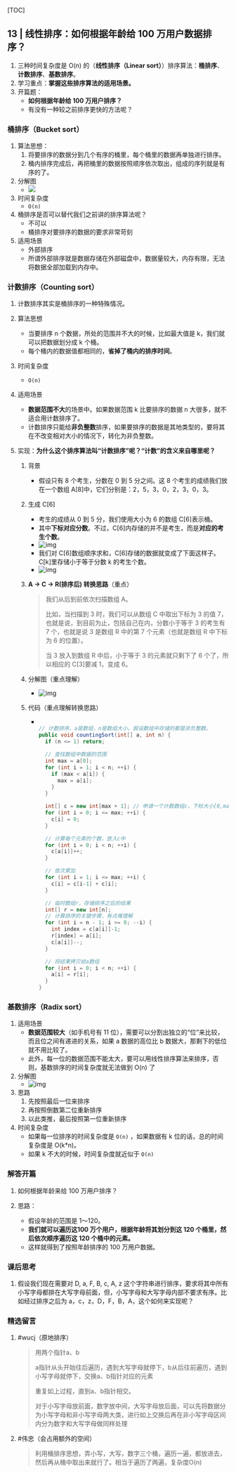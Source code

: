 [TOC]


## 13 | 线性排序：如何根据年龄给 100 万用户数据排序？

1.  三种时间复杂度是 O(n) 的（**线性排序（Linear sort）**）排序算法：**桶排序**、**计数排序**、**基数排序**。
2.  学习重点：**掌握这些排序算法的适用场景。**
3.  开篇题：
    -   **如何根据年龄给 100 万用户排序？**
    -   有没有一种较之前排序更快的方法呢？

### 桶排序（Bucket sort）

1.  算法思想：
    1.  将要排序的数据分到几个有序的桶里，每个桶里的数据再单独进行排序。
    2.  桶内排序完成后，再把桶里的数据按照顺序依次取出，组成的序列就是有序的了。
2.  分解图
    -   ![](imgs/006tNc79ly1g52ry4emx7j30vq0jl76p-20210112190408476.jpg)
3.  时间复杂度
    -   `O(n)`
4.  桶排序是否可以替代我们之前讲的排序算法呢？
    -   不可以
    -   桶排序对要排序的数据的要求非常苛刻
5.  适用场景
    -   外部排序
    -   所谓外部排序就是数据存储在外部磁盘中，数据量较大，内存有限，无法将数据全部加载到内存中。

### 计数排序（Counting sort）

1.  计数排序其实是桶排序的一种特殊情况。
2.  算法思想
    -   当要排序 n 个数据，所处的范围并不大的时候，比如最大值是 k，我们就可以把数据划分成 k 个桶。
    -   每个桶内的数据值都相同的，**省掉了桶内的排序时间**。
3.  时间复杂度
    
    -   `O(n)`
4.  适用场景
    -   **数据范围不大**的场景中。如果数据范围 k 比要排序的数据 n 大很多，就不适合用计数排序了。
    -   计数排序只能给**非负整数**排序，如果要排序的数据是其地类型的，要将其在不改变相对大小的情况下，转化为非负整数。
5.  实现：**为什么这个排序算法叫“计数排序”呢？“计数”的含义来自哪里呢？**
    1.  背景
        
        -   假设只有 8 个考生，分数在 0 到 5 分之间。这 8 个考生的成绩我们放在一个数组 A[8]中，它们分别是：2，5，3，0，2，3，0，3。
        
    2.  生成 C[6]
        -   考生的成绩从 0 到 5 分，我们使用大小为 6 的数组 C[6]表示桶。
        -   其中**下标对应分数**。不过，C[6]内存储的并不是考生，而是**对应的考生个数**。
        -   ![img](imgs/adc75672ef33fa54b023a040834fcbc9.jpg)
        -   我们对 C[6]数组顺序求和，C[6]存储的数据就变成了下面这样子。C[k]里存储小于等于分数 k 的考生个数。
        -   ![img](imgs/dd6c62b12b0dc1b3a294af0fa1ce371f-0466636.jpg)
        
    3.  **A -> C -> R(排序后) 转换思路**（重点）

        >   我们从后到前依次扫描数组 A。
        >
        >   比如，当扫描到 3 时，我们可以从数组 C 中取出下标为 3 的值 7，也就是说，到目前为止，包括自己在内，分数小于等于 3 的考生有 7 个，也就是说 3 是数组 R 中的第 7 个元素（也就是数组 R 中下标为 6 的位置）。
        >
        >   当 3 放入到数组 R 中后，小于等于 3 的元素就只剩下了 6 个了，所以相应的 C[3]要减 1，变成 6。

    4.  分解图（重点理解）

        -   ![img](imgs/1d730cb17249f8e92ef5cab53ae65784-0467973.jpg)

    5.  代码（重点理解转换思路）

        -   ```java
            
            // 计数排序，a是数组，n是数组大小。假设数组中存储的都是非负整数。
            public void countingSort(int[] a, int n) {
              if (n <= 1) return;
            
              // 查找数组中数据的范围
              int max = a[0];
              for (int i = 1; i < n; ++i) {
                if (max < a[i]) {
                  max = a[i];
                }
              }
            
              int[] c = new int[max + 1]; // 申请一个计数数组c，下标大小[0,max]
              for (int i = 0; i <= max; ++i) {
                c[i] = 0;
              }
            
              // 计算每个元素的个数，放入c中
              for (int i = 0; i < n; ++i) {
                c[a[i]]++;
              }
            
              // 依次累加
              for (int i = 1; i <= max; ++i) {
                c[i] = c[i-1] + c[i];
              }
            
              // 临时数组r，存储排序之后的结果
              int[] r = new int[n];
              // 计算排序的关键步骤，有点难理解
              for (int i = n - 1; i >= 0; --i) {
                int index = c[a[i]]-1;
                r[index] = a[i];
                c[a[i]]--;
              }
            
              // 将结果拷贝给a数组
              for (int i = 0; i < n; ++i) {
                a[i] = r[i];
              }
            }
            ```


### 基数排序（Radix sort）

1.  适用场景
    -   **数据范围较大**（如手机号有 11 位），需要可以分割出独立的“位”来比较，而且位之间有递进的关系，如果 a 数据的高位比 b 数据大，那剩下的低位就不用比较了。
    -   此外，每一位的数据范围不能太大，要可以用线性排序算法来排序，否则，基数排序的时间复杂度就无法做到 O(n) 了
2.  分解图
    -   ![img](imgs/df0cdbb73bd19a2d69a52c54d8b9fc0c-0467037.jpg)
3.  思路
    1.   先按照最后一位来排序
    2.   再按照倒数第二位重新排序
    3.   以此类推，最后按照第一位重新排序
4.  时间复杂度
    -   如果每一位排序的时间复杂度是 `O(n)` ，如果数据有 k 位的话，总的时间复杂度是 O(k*n)。
    -   如果 k 不大的时候，时间复杂度就近似于 `O(n)`

### 解答开篇

1.  如何根据年龄来给 100 万用户排序？

2.  思路：
    -   假设年龄的范围是 1～120。
    -   **我们就可以遍历这100 万个用户，根据年龄将其划分到这 120 个桶里，然后依次顺序遍历这 120 个桶中的元素。**
    -   这样就得到了按照年龄排序的 100 万用户数据。


### 课后思考

1.  假设我们现在需要对 D, a, F, B, c, A, z 这个字符串进行排序，要求将其中所有小写字母都排在大写字母前面，但，小写字母和大写字母内部不要求有序。比如经过排序之后为 a，c，z，D，F，B，A，这个如何来实现呢？

### 精选留言

1.  #wucj（原地排序）

    >   用两个指针a、b
    >
    >   a指针从头开始往后遍历，遇到大写字母就停下，b从后往前遍历，遇到小写字母就停下，交换a、b指针对应的元素
    >
    >   重复如上过程，直到a、b指针相交。
    >
    >   对于小写字母放前面，数字放中间，大写字母放后面，可以先将数据分为小写字母和非小写字母两大类，进行如上交换后再在非小写字母区间内分为数字和大写字母做同样处理

2.  #伟忠（会占用额外的空间）

    >   利用桶排序思想，弄小写，大写，数字三个桶，遍历一遍，都放进去，然后再从桶中取出来就行了。相当于遍历了两遍，复杂度O(n)

